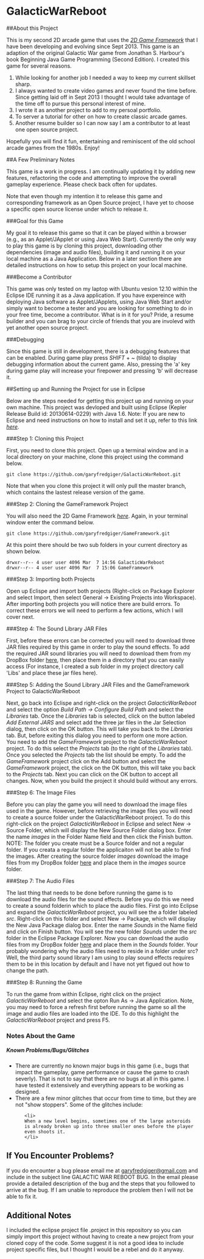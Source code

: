 GalacticWarReboot
=================

##About this Project

This is my second 2D arcade game that uses the *[2D Game Framework](https://github.com/garyfredgiger/GameFramework.git)* that I have been developing and evolving since Sept 2013. This game is an adaption of the original Galactic War game from Jonathan S. Harbour's book Beginning Java Game Programming (Second Edition). I created this game for several reasons.

1. While looking for another job I needed a way to keep my current skillset sharp.
2. I always wanted to create video games and never found the time before. Since getting laid off in Sept 2013 I thought I would take advantage of the time off to pursue this personal interest of mine.
3. I wrote it as another project to add to my persoal portfolio.
4. To server a tutorial for other on how to create classic arcade games.
5. Another resume builder so I can now say I am a contributor to at least one open source project.

Hopefully you will find it fun, entertaining and reminiscent of the old school arcade games from the 1980s. Enjoy!

##A Few Preliminary Notes

This game is a work in progress. I am continually updating it by adding new features, refactoring the code and attempting to improve the overall gameplay experience. Please check back often for updates.

Note that even though my intention it to release this game and corresponding framework as an Open Source project, I have yet to choose a specific open source license under which to release it.

###Goal for this Game

My goal it to release this game so that it can be played within a browser (e.g., as an Applet/JApplet or using Java Web Start). Currently the only way to play this game is by cloning this project, downloading other dependencies (image and audio files), building it and running it on your local machine as a Java Application. Below in a later section there are detailed instructions on how to setup this project on your local machine.

###Become a Contributor

This game was only tested on my laptop with Ubuntu vesion 12.10 within the Eclipse IDE running it as a Java application. If you have expereince with deploying Java software as Applet/JApplets, using Java Web Start and/or simply want to become a tester and you are looking for something to do in your free time, become a contributor. What is in it for you? Pride, a resume builder and you can brag to your circle of friends that you are involevd with yet another open source project.

###Debugging

Since this game is still in development, there is a debugging features that can be enabled. During game play press *SHIFT* + *~* (tilda) to display debugging information about the current game. Also, pressing the 'a' key during game play will increase your firepower and pressing 'b' will decrease it.

##Setting up and Running the Project for use in Eclipse

Below are the steps needed for getting this project up and running on your own machine. This project was devloped and built using Eclipse (Kepler Release Build id: 20130614-0229) with Java 1.6. Note: If you are new to Eclipse and need instructions on how to install and set it up, refer to this link *[here](http://wiki.eclipse.org/Eclipse/Installation)*.

###Step 1: Cloning this Project

First, you need to clone this project. Open up a terminal window and in a local directory on your machine, clone this project using the command below.

    git clone https://github.com/garyfredgiger/GalacticWarReboot.git

Note that when you clone this project it will only pull the master branch, which contains the lastest release version of the game.

###Step 2: Cloning the GameFramework Project

You will also need the 2D Game Framework *[here](https://github.com/garyfredgiger/GameFramework.git)*. Again, in your terminal window enter the command below.

    git clone https://github.com/garyfredgiger/GameFramework.git

At this point there should be two sub folders in your current directory as shown below.

    drwxr--r-- 4 user user 4096 Mar  7 14:56 GalacticWarReboot
    drwxr--r-- 4 user user 4096 Mar  7 15:06 GameFramework

###Step 3: Importing both Projects

Open up Eclispe and import both projects (Right-click on Package Explorer and select Import, then select General -> Existing Projects into Workspace). After importing both projects you will notice there are build errors. To correct these errors we will need to perform a few actions, which I will cover next.

###Step 4: The Sound Library JAR Files

First, before these errors can be corrected you will need to download three JAR files required by this game in order to play the sound effects. To add the required JAR sound libraries you will need to download them from my DropBox folder [here](https://dl.dropboxusercontent.com/u/103427211/GalacticWarReboot/GalacticWarRebootSoundLibraryJARS.zip), then place them in a directory that you can easily access (For instance, I created a sub folder in my project directory call 'Libs' and place these jar files here).

###Step 5: Adding the Sound Library JAR Files and the GameFramework Project to GalacticWarReboot

Next, go back into Eclispe and right-click on the project *GalacticWarReboot* and select the option *Build Path -> Configure Build Path* and select the *Libraries* tab. Once the *Libraries* tab is selected, click on the button labeled *Add External JARS* and select add the three jar files in the Jar Selection dialog, then click on the OK button. This will take you back to the *Libraries* tab. But, before exiting this dialog you need to perform one more action. You need to add the *GameFramework* project to the *GalacticWarReboot* project. To do this select the *Projects* tab (to the right of the *Libraries* tab). Once you selected the *Projects* tab the list should be empty. To add the *GameFramework* project click on the Add button and select the *GameFramework* project, the click on the OK button, this will take you back to the *Projects* tab. Next you can click on the OK button to accept all changes. Now, when you build the project it should build without any errors.

###Step 6: The Image Files

Before you can play the game you will need to download the image files used in the game. However, before retrieving the image files you will need to create a source folder under the GalacticWarReboot project. To do this right-click on the project *GalacticWarReboot* in Eclipse and select New -> Source Folder, which will display the New Source Folder dialog box. Enter the name *images* in the Folder Name field and then click the Finish button. NOTE: The folder you create must be a Source folder and not a regular folder. If you creata a regular folder the applicaiton will not be able to find the images. After creating the source folder *images* download the image files from my DropBox folder [here](https://dl.dropboxusercontent.com/u/103427211/GalacticWarReboot/GalacticWarRebootImages.zip) and place them in the *images* source folder.

###Step 7: The Audio Files

The last thing that needs to be done before running the game is to download the audio files for the sound effects. Before you do this we need to create a sound folderin which to place the audio files. First go into Eclipse and expand the *GalacticWarReboot* project, you will see the a folder labeled *src*. Right-click on this folder and select New -> Package, which will display the New Java Package dialog box. Enter the name *Sounds* in the Name field and click on Finish button. You will see the new folder *Sounds* under the *src* folder in the Eclipse Package Explorer. Now you can download the audio files from my DropBox folder [here](https://dl.dropboxusercontent.com/u/103427211/GalacticWarReboot/GalacticWarRebootAudioFiles.zip) and place them in the *Sounds* folder. Your probably wondering why the audio files need to reside in a folder under src? Well, the third party sound library I am using to play sound effects requires them to be in this location by default and I have not yet figued out how to change the path.

###Step 8: Running the Game

To run the game from within Eclipse, right click on the project *GalacticWarReboot* and select the opton Run As -> Java Application. Note, you may need to force a refresh first before running the game so all the image and audio files are loaded into the IDE. To do this highlight the *GalacticWarReboot* project and press F5.

### Notes About the Game

##### Known Problems/Bugs/Glitches

<ul>

<li>
There are currently no known major bugs in this game (i.e., bugs that impact the gameplay, game performance or cause the game to crash severly). That is not to say that there are no bugs at all in this game. I have tested it extensively and everything appears to be working as designed.
</li>

<li>
There are a few minor glitches that occur from time to time, but they are not "show stoppers". Some of the glitches include:
  <ul>

    <li>
    When a new level begins, sometimes one of the large asteroids is already broken up into three smaller ones before the player even shoots it.
    </li>
  </ul>
  
</li>
</ul>

## If You Encounter Problems?

If you do encounter a bug please email me at garyfredgiger@gmail.com and include in the subject line GALACTIC WAR REBOOT BUG. In the email please provide a detailed description of the bug and the steps that you followed to arrive at the bug. If I am unable to reproduce the problem then I will not be able to fix it.

## Additional Notes

I included the eclipse project file .project in this repository so you can simply import this project without having to create a new project from your cloned copy of the code. Some suggest it is not a good idea to include project specific files, but I thought I would be a rebel and do it anyway.
